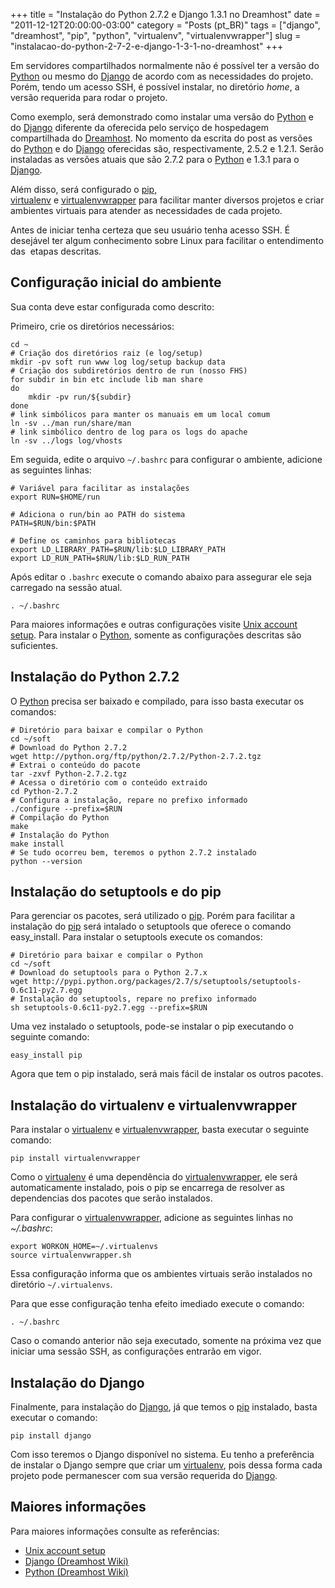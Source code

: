 +++
title = "Instalação do Python 2.7.2 e Django 1.3.1 no Dreamhost"
date = "2011-12-12T20:00:00-03:00"
category = "Posts (pt_BR)"
tags = ["django", "dreamhost", "pip", "python", "virtualenv", "virtualenvwrapper"]
slug = "instalacao-do-python-2-7-2-e-django-1-3-1-no-dreamhost"
+++

Em servidores compartilhados normalmente não é possível ter a versão do
[Python](http://python.org) ou mesmo do [Django](http://www.djangoproject.com/)
de acordo com as necessidades do projeto. Porém, tendo um acesso SSH, é
possível instalar, no diretório *home*, a versão requerida para rodar o
projeto.

Como exemplo, será demonstrado como instalar uma versão do
[Python](http://python.org) e do [Django](http://www.djangoproject.com/)
diferente da oferecida pelo serviço de hospedagem compartilhada do
[Dreamhost](http://www.dreamhost.com/r.cgi?351246). No momento da escrita do
post as versões do [Python](http://python.org) e do
[Django](http://www.djangoproject.com/) oferecidas são, respectivamente, 2.5.2
e 1.2.1. Serão instaladas as versões atuais que são 2.7.2 para o
[Python](http://python.org) e 1.3.1 para o
[Django](http://www.djangoproject.com/).

Além disso, será configurado o [pip](http://pypi.python.org/pypi/pip), \
[virtualenv](http://www.virtualenv.org/) e
[virtualenvwrapper](http://www.doughellmann.com/projects/virtualenvwrapper/)
para facilitar manter diversos projetos e criar ambientes virtuais para atender
as necessidades de cada projeto.

Antes de iniciar tenha certeza que seu usuário tenha acesso SSH. É desejável
ter algum conhecimento sobre Linux para facilitar o entendimento das  etapas
descritas.

## Configuração inicial do ambiente

Sua conta deve estar configurada como descrito:

Primeiro, crie os diretórios necessários:

```console
cd ~
# Criação dos diretórios raiz (e log/setup)
mkdir -pv soft run www log log/setup backup data
# Criação dos subdiretórios dentro de run (nosso FHS)
for subdir in bin etc include lib man share
do
    mkdir -pv run/${subdir}
done
# link simbólicos para manter os manuais em um local comum
ln -sv ../man run/share/man
# link simbólico dentro de log para os logs do apache
ln -sv ../logs log/vhosts
```

Em seguida, edite o arquivo `~/.bashrc` para configurar o ambiente, adicione as
seguintes linhas:

```console
# Variável para facilitar as instalações
export RUN=$HOME/run

# Adiciona o run/bin ao PATH do sistema
PATH=$RUN/bin:$PATH

# Define os caminhos para bibliotecas
export LD_LIBRARY_PATH=$RUN/lib:$LD_LIBRARY_PATH
export LD_RUN_PATH=$RUN/lib:$LD_RUN_PATH
```

Após editar o `.bashrc` execute o comando abaixo para assegurar ele seja
carregado na sessão atual.

```console
. ~/.bashrc
```

Para maiores informações e outras configurações visite [Unix account
setup](http://wiki.dreamhost.com/Unix_account_setup). Para instalar o
[Python](http://python.org), somente as configurações descritas são
suficientes.

## Instalação do Python 2.7.2

O [Python](http://python.org) precisa ser baixado e compilado, para isso basta
executar os comandos:

```console
# Diretório para baixar e compilar o Python
cd ~/soft
# Download do Python 2.7.2
wget http://python.org/ftp/python/2.7.2/Python-2.7.2.tgz
# Extrai o conteúdo do pacote
tar -zxvf Python-2.7.2.tgz
# Acessa o diretório com o conteúdo extraido
cd Python-2.7.2
# Configura a instalação, repare no prefixo informado
./configure --prefix=$RUN
# Compilação do Python
make
# Instalação do Python
make install
# Se tudo ocorreu bem, teremos o python 2.7.2 instalado
python --version
```

## Instalação do setuptools e do pip

Para gerenciar os pacotes, será utilizado o
[pip](http://pypi.python.org/pypi/pip). Porém para facilitar a instalação do
[pip](http://pypi.python.org/pypi/pip) será intalado o setuptools que oferece o
comando easy\_install. Para instalar o setuptools execute os comandos:

```console
# Diretório para baixar e compilar o Python
cd ~/soft
# Download do setuptools para o Python 2.7.x
wget http://pypi.python.org/packages/2.7/s/setuptools/setuptools-0.6c11-py2.7.egg
# Instalação do setuptools, repare no prefixo informado
sh setuptools-0.6c11-py2.7.egg --prefix=$RUN
```

Uma vez instalado o setuptools, pode-se instalar o pip executando o seguinte
comando:

```console
easy_install pip
```

Agora que tem o pip instalado, será mais fácil de instalar os outros pacotes.

## Instalação do virtualenv e virtualenvwrapper

Para instalar o [virtualenv](http://www.virtualenv.org/) e
[virtualenvwrapper](http://www.doughellmann.com/projects/virtualenvwrapper/),
basta executar o seguinte comando:

```console
pip install virtualenvwrapper
```

Como o [virtualenv](http://www.virtualenv.org/) é uma dependência do
[virtualenvwrapper](http://www.doughellmann.com/projects/virtualenvwrapper/),
ele será automaticamente instalado, pois o pip se encarrega de resolver as
dependencias dos pacotes que serão instalados.

Para configurar o
[virtualenvwrapper](http://www.doughellmann.com/projects/virtualenvwrapper/),
adicione as seguintes linhas no *~/.bashrc*:

```console
export WORKON_HOME=~/.virtualenvs
source virtualenvwrapper.sh
```

Essa configuração informa que os ambientes virtuais serão instalados no
diretório `~/.virtualenvs`.

Para que esse configuração tenha efeito imediado execute o comando:

```console
. ~/.bashrc
```

Caso o comando anterior não seja executado, somente na próxima vez que iniciar
uma sessão SSH, as configurações entrarão em vigor.

## Instalação do Django

Finalmente, para instalação do [Django](http://www.djangoproject.com/), já que
temos o [pip](http://pypi.python.org/pypi/pip) instalado, basta executar o
comando:

```console
pip install django
```

Com isso teremos o Django disponível no sistema. Eu tenho a preferência de
instalar o Django sempre que criar um [virtualenv](http://www.virtualenv.org/),
pois dessa forma cada projeto pode permanescer com sua versão requerida do
[Django](http://www.djangoproject.com/).

## Maiores informações

Para maiores informações consulte as referências:

-  [Unix account setup](http://wiki.dreamhost.com/Unix_account_setup)
-  [Django (Dreamhost Wiki)](http://wiki.dreamhost.com/Django)
-  [Python (Dreamhost Wiki)](http://wiki.dreamhost.com/Python)
